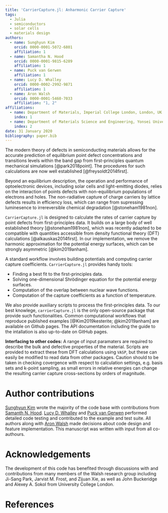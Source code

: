 ```yaml
---
title: 'CarrierCapture.jl: Anharmonic Carrier Capture'
tags:
  - Julia
  - semiconductors
  - solar cells 
  - materials design
authors:
  - name: Sunghyun Kim
    orcid: 0000-0001-5072-6801
    affiliation: 1
  - name: Samantha N. Hood
    orcid: 0000-0001-9815-6289
    affiliation: 1  
  - name: Puck van Gerwen 
    affiliation: 1        
  - name: Lucy D. Whalley
    orcid: 0000-0002-2992-9871
    affiliation: 1      
  - name: Aron Walsh
    orcid: 0000-0001-5460-7033
    affiliation: "1, 2"
affiliations:
  - name: Department of Materials, Imperial College London, London, UK
    index: 1
  - name: Department of Materials Science and Engineering, Yonsei University, Seoul, Korea
    index: 2
date: 31 January 2020
bibliography: paper.bib
---
```

The modern theory of defects in semiconducting materials allows for the accurate prediction of equilibrium point defect concentrations and transitions levels within the band gap from first-principles quantum mechanical simulations [@park2018point]. The procedures for such calculations are now well established [@freysoldt2014first].

Beyond an equilibrium description, the operation and performance of optoelectronic devices, including solar cells and light-emitting diodes, relies on the interaction of points defects with non-equilibrium populations of electrons and holes. The non-radiative capture of charge carriers by lattice defects results in efficiency loss, which can range from supressing luminesence to irrereversible chemical degradation [@stoneham1981non].

`CarrierCapture.jl` is designed to calculate the rates of carrier capture by point defects from first-principles data. It builds on a large body of well established theory [@stoneham1981non], which was recently adapted to be compatible with quantities accessible from density functional theory (DFT) calculations [@alkauskas2014first]. In our implementation, we remove the harmonic approximation for the potential energy surfaces, which can be strongly asymmetric [@kim2019anham].

A standard workflow involves building potentials and computing carrier capture coefficients. `CarrierCapture.jl` provides handy tools: 

- Finding a best fit to the first-principles data.
- Solving one-dimensional Shrödinger equation for the potential energy surfaces.
- Computation of the overlap between nuclear wave functions.
- Computation of the capture coefficients as a function of temperature.  

We also provide auxiliary scripts to process the first-principles data.
To our best knowlege, `carrierCapture.jl` is the only open-source package that provide such functionalities.
Common computational workflows that reproduce published examples [@Kim2019kesterite; @kim2019anham] are available on Github pages. 
The API documentation including the guide to the intallation is also up-to-date on GitHub pages. 

**Interfacing to other codes:** A range of input paramaters are required to describe the bulk and defective properties of the material. Scripts are provided to extract these from DFT calculations using `VASP`, but these can easily be modified to read data from other packages. Caution should to be taken in checking covergence with respect to calculation settings, e.g. basis sets and k-point sampling, as small errors in relative energies can change the resulting carrier capture cross-sections by orders of magnitude. 


# Author contributions

[Sunghyun Kim](https://github.com/frssp) wrote the majority of the code base with contributions from [Samanth N. Hood](https://github.com/PaleBlueSam). [Lucy D. Whalley](https://github.com/lucydot) and [Puck van Gerwen](https://github.com/puckvg) performed detailed code testing and contributed to the example and test suite. All authors along with [Aron Walsh](https://github.com/aronwalsh) made decisions about code design and feature implementation. This manuscript was written with input from all co-authours.

# Acknowledgements

The development of this code has benefited through discussions with and contributions from many members of the Walsh research group including
Ji-Sang Park, Jarvist M. Frost, and Zijuan Xie, as well as John Buckeridge and Alexey A. Sokol from University College London. 

# References

